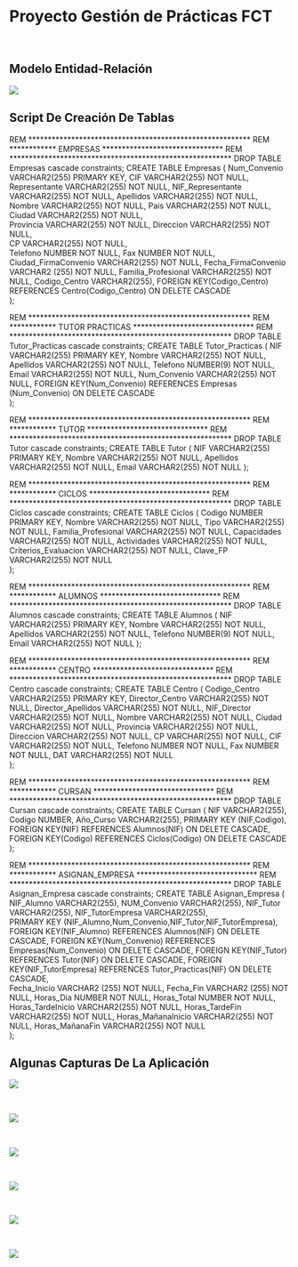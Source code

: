 <h1>Proyecto Gestión de Prácticas FCT </h1>
<br>

<h2>Modelo Entidad-Relación</h2>

![](https://github.com/MiguelCast16/Proyecto-1-DAW-Miguel/blob/master/Diagrama%20Proyecto%20Solucion%20Final.png)

<h2>Script De Creación De Tablas</h2>

REM *********************************************************
REM ************ EMPRESAS *******************************
REM *********************************************************
DROP TABLE Empresas cascade constraints;
CREATE TABLE Empresas (
Num_Convenio VARCHAR2(255) PRIMARY KEY,
CIF VARCHAR2(255) NOT NULL,
Representante VARCHAR2(255) NOT NULL,
NIF_Representante VARCHAR2(255) NOT NULL,
Apellidos VARCHAR2(255) NOT NULL,    
Nombre VARCHAR2(255) NOT NULL,
Pais VARCHAR2(255) NOT NULL,
Ciudad VARCHAR2(255) NOT NULL,    
Provincia VARCHAR2(255) NOT NULL,
Direccion VARCHAR2(255) NOT NULL,    
CP VARCHAR2(255) NOT NULL,    
Telefono NUMBER NOT NULL,
Fax NUMBER NOT NULL,
Ciudad_FirmaConvenio VARCHAR2(255) NOT NULL,
Fecha_FirmaConvenio VARCHAR2 (255) NOT NULL,
Familia_Profesional VARCHAR2(255) NOT NULL,
Codigo_Centro VARCHAR2(255),
FOREIGN KEY(Codigo_Centro) REFERENCES Centro(Codigo_Centro) ON DELETE CASCADE    
);



REM *********************************************************
REM ************ TUTOR PRACTICAS *******************************
REM *********************************************************
DROP TABLE Tutor_Practicas cascade constraints;
CREATE TABLE Tutor_Practicas (
NIF VARCHAR2(255) PRIMARY KEY,
Nombre VARCHAR2(255) NOT NULL,
Apellidos VARCHAR2(255) NOT NULL,
Telefono NUMBER(9) NOT NULL,
Email VARCHAR2(255) NOT NULL,
Num_Convenio VARCHAR2(255) NOT NULL,
FOREIGN KEY(Num_Convenio) REFERENCES Empresas (Num_Convenio) ON DELETE CASCADE    
);



REM *********************************************************
REM ************ TUTOR *******************************
REM *********************************************************
DROP TABLE Tutor cascade constraints;
CREATE TABLE Tutor (
NIF VARCHAR2(255) PRIMARY KEY,
Nombre VARCHAR2(255) NOT NULL,
Apellidos VARCHAR2(255) NOT NULL,
Email VARCHAR2(255) NOT NULL
);



REM *********************************************************
REM ************ CICLOS *******************************
REM *********************************************************
DROP TABLE Ciclos cascade constraints;
CREATE TABLE Ciclos (
Codigo NUMBER PRIMARY KEY,
Nombre VARCHAR2(255) NOT NULL,
Tipo VARCHAR2(255) NOT NULL,
Familia_Profesional VARCHAR2(255) NOT NULL,
Capacidades VARCHAR2(255) NOT NULL,
Actividades VARCHAR2(255) NOT NULL, 
Criterios_Evaluacion VARCHAR2(255) NOT NULL,
Clave_FP VARCHAR2(255) NOT NULL    
);



REM *********************************************************
REM ************ ALUMNOS *******************************
REM *********************************************************
DROP TABLE Alumnos cascade constraints;
CREATE TABLE Alumnos (
NIF VARCHAR2(255) PRIMARY KEY,
Nombre VARCHAR2(255) NOT NULL,
Apellidos VARCHAR2(255) NOT NULL,
Telefono NUMBER(9) NOT NULL,
Email VARCHAR2(255) NOT NULL
);



REM *********************************************************
REM ************ CENTRO *******************************
REM *********************************************************
DROP TABLE Centro cascade constraints;
CREATE TABLE Centro (
Codigo_Centro VARCHAR2(255) PRIMARY KEY,
Director_Centro VARCHAR2(255) NOT NULL,
Director_Apellidos VARCHAR(255) NOT NULL,
NIF_Director VARCHAR2(255) NOT NULL,
Nombre VARCHAR2(255) NOT NULL, 
Ciudad VARCHAR2(255) NOT NULL,
Provincia VARCHAR2(255) NOT NULL,
Direccion VARCHAR2(255) NOT NULL,
CP VARCHAR(255) NOT NULL,
CIF VARCHAR2(255) NOT NULL,
Telefono NUMBER NOT NULL,
Fax NUMBER NOT NULL,
DAT VARCHAR2(255) NOT NULL    
);



REM *********************************************************
REM ************ CURSAN *******************************
REM *********************************************************
DROP TABLE Cursan cascade constraints;
CREATE TABLE Cursan (
NIF VARCHAR2(255),
Codigo NUMBER,
Año_Curso VARCHAR2(255),
PRIMARY KEY (NIF,Codigo),
FOREIGN KEY(NIF) REFERENCES Alumnos(NIF) ON DELETE CASCADE,
FOREIGN KEY(Codigo) REFERENCES Ciclos(Codigo) ON DELETE CASCADE    
);




REM *********************************************************
REM ************ ASIGNAN_EMPRESA *******************************
REM *********************************************************
DROP TABLE Asignan_Empresa cascade constraints;
CREATE TABLE Asignan_Empresa (
NIF_Alumno VARCHAR2(255),
NUM_Convenio VARCHAR2(255),
NIF_Tutor VARCHAR2(255),
NIF_TutorEmpresa VARCHAR2(255),    
PRIMARY KEY (NIF_Alumno,Num_Convenio,NIF_Tutor,NIF_TutorEmpresa),
FOREIGN KEY(NIF_Alumno) REFERENCES Alumnos(NIF) ON DELETE CASCADE,
FOREIGN KEY(Num_Convenio) REFERENCES Empresas(Num_Convenio) ON DELETE CASCADE,
FOREIGN KEY(NIF_Tutor) REFERENCES Tutor(NIF) ON DELETE CASCADE,
FOREIGN KEY(NIF_TutorEmpresa) REFERENCES Tutor_Practicas(NIF) ON DELETE CASCADE,    
Fecha_Inicio VARCHAR2 (255) NOT NULL,
Fecha_Fin VARCHAR2 (255) NOT NULL,
Horas_Dia NUMBER NOT NULL,
Horas_Total NUMBER NOT NULL,
Horas_TardeInicio VARCHAR2(255) NOT NULL,
Horas_TardeFin VARCHAR2(255) NOT NULL,
Horas_MañanaInicio VARCHAR2(255) NOT NULL,
Horas_MañanaFin VARCHAR2(255) NOT NULL    
);

<h2>Algunas Capturas De La Aplicación </h2>

![](https://github.com/MiguelCast16/Proyecto-1-DAW-Miguel/blob/master/Captura%201.png)

</br>

![](https://github.com/MiguelCast16/Proyecto-1-DAW-Miguel/blob/master/Captura%202.png)

</br>

![](https://github.com/MiguelCast16/Proyecto-1-DAW-Miguel/blob/master/Captura%203.png)

</br>

![](https://github.com/MiguelCast16/Proyecto-1-DAW-Miguel/blob/master/Captura%204.png)

</br>


![](https://github.com/MiguelCast16/Proyecto-1-DAW-Miguel/blob/master/Captura%205.png)

</br>


![](https://github.com/MiguelCast16/Proyecto-1-DAW-Miguel/blob/master/Captura%206.png)
